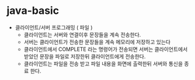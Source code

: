 # java-basic
- 클라이언트/서버 프로그래밍 ( 파일 ) 
  -  클라이언트는 서버와 연결이후 문장들을 계속 전송한다. 
  -  서버는 클라이언트가 전송한 문장들을 계속 메모리에 저장하고 있는다 
  -  클라이언트에서 COMPLETE 라는 명령어가 전송되면 서버는 클라이언트에서 받았던 문장을 파일로 저장한뒤 클라이언트에게 전송한다. 
  -  클라이언트는 파일을 전송 받고 파일 내용을 화면에 출력한뒤 서버와 통신을 종료 한다. 

